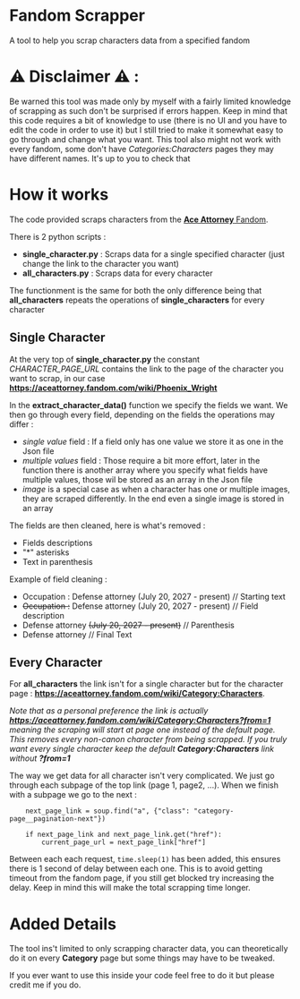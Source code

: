 # Fandom Scrapper

A tool to help you scrap characters data from a specified fandom

# ⚠ Disclaimer ⚠ :

Be warned this tool was made only by myself with a fairly limited knowledge of scrapping as such don't be surprised if errors happen.
Keep in mind that this code requires a bit of knowledge to use (there is no UI and you have to edit the code in order to use it) but I still tried to make it somewhat easy to go through and change what you want.
This tool also might not work with every fandom, some don't have *Categories:Characters* pages they may have different names. It's up to you to check that

# How it works

The code provided scraps characters from the [**Ace Attorney** Fandom](https://aceattorney.fandom.com/wiki/Category:Characters).

There is 2 python scripts :
- **single_character.py** : Scraps data for a single specified character (just change the link to the character you want)
- **all_characters.py** : Scraps data for every character

The functionment is the same for both the only difference being that **all_characters** repeats the operations of **single_characters** for every character

## Single Character

At the very top of **single_character.py** the constant *CHARACTER_PAGE_URL* contains the link to the page of the character you want to scrap, in our case **https://aceattorney.fandom.com/wiki/Phoenix_Wright**

In the **extract_character_data()** function we specify the fields we want. We then go through every field, depending on the fields the operations may differ :
- *single value* field : If a field only has one value we store it as one in the Json file
- *multiple values* field : Those require a bit more effort, later in the function there is another array where you specify what fields have multiple values, those wil be stored as an array in the Json file
- *image* is a special case as when a character has one or multiple images, they are scraped differently. In the end even a single image is stored in an array
  
The fields are then cleaned, here is what's removed :
- Fields descriptions
- "*" asterisks
- Text in parenthesis
  
Example of field cleaning :
- Occupation : Defense attorney (July 20, 2027 - present) // Starting text
- <s>Occupation :</s> Defense attorney (July 20, 2027 - present)  // Field description
- Defense attorney <s>(July 20, 2027 - present)</s> // Parenthesis
- Defense attorney // Final Text

## Every Character

For **all_characters** the link isn't for a single character but for the character page : **https://aceattorney.fandom.com/wiki/Category:Characters**. 

*Note that as a personal preference the link is actually **https://aceattorney.fandom.com/wiki/Category:Characters?from=1** meaning the scraping will start at page one instead of the default page.*
*This removes every non-canon character from being scrapped. If you truly want every single character keep the default **Category:Characters** link without **?from=1***

The way we get data for all character isn't very complicated. We just go through each subpage of the top link (page 1, page2, ...).
When we finish with a subpage we go to the next :
```
    next_page_link = soup.find("a", {"class": "category-page__pagination-next"})
    
    if next_page_link and next_page_link.get("href"):
        current_page_url = next_page_link["href"]
```

Between each each request, ```time.sleep(1)``` has been added, this ensures there is 1 second of delay between each one. 
This is to avoid getting timeout from the fandom page, if you still get blocked try increasing the delay. Keep in mind this will make the total scrapping time longer.

# Added Details 

The tool ins't limited to only scrapping character data, you can theoretically do it on every **Category** page but some things may have to be tweaked.

If you ever want to use this inside your code feel free to do it but please credit me if you do.
